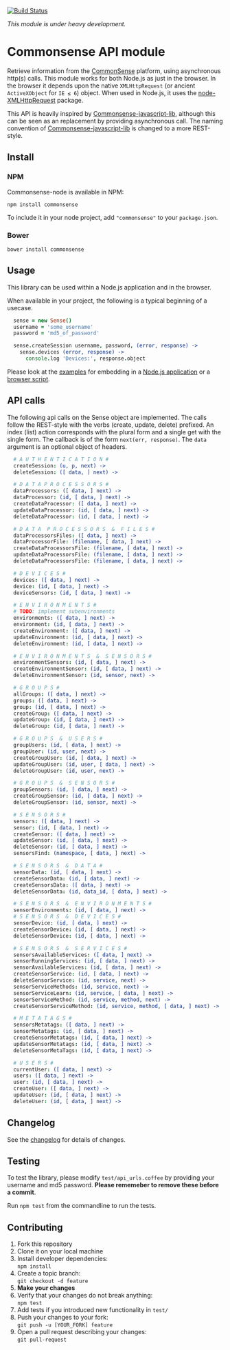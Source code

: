 [![Build Status](https://travis-ci.org/senseobservationsystems/commonsense-nodejs-module.png?branch=master)](https://travis-ci.org/https://travis-ci.org/senseobservationsystems/commonsense-nodejs-module)

*This module is under heavy development.*

# Commonsense API module

Retrieve information from the [CommonSense](http://www.sense-os.nl/commonsense) platform, using asynchronous http(s) calls.
This module works for both Node.js as just in the browser. In the browser it depends upon the native `XMLHttpRequest` (or ancient `ActiveXObject` for `IE ≤ 6`) object. When used in Node.js, it uses the [node-XMLHttpRequest](https://github.com/driverdan/node-XMLHttpRequest) package.

This API is heavily inspired by [Commonsense-javascript-lib](https://github.com/senseobservationsystems/commonsense-javascript-lib), although this can be seen as an replacement by providing asynchronous call. The naming convention of [Commonsense-javascript-lib](https://github.com/senseobservationsystems/commonsense-javascript-lib) is changed to a more REST-style.

## Install

### NPM
Commonsense-node is available in NPM:

`npm install commonsense`

To include it in your node project, add `"commonsense"` to your `package.json`.

### Bower

`bower install commonsense`


## Usage

This library can be used within a Node.js application and in the browser.

When available in your project, the following is a typical beginning of a usecase.

````coffeescript
  sense = new Sense()
  username = 'some_username'
  password = 'md5_of_password'

  sense.createSession username, password, (error, response) ->
    sense.devices (error, response) ->
      console.log 'Devices:', response.object
````

Please look at the [examples](examples) for embedding in a [Node.js application](examples/simple.coffee) or a [browser script](examples/simple.html).

## API calls

The following api calls on the Sense object are implemented.
The calls follow the REST-style with the verbs (create, update, delete) prefixed.
An index (list) action corresponds with the plural form and a single get with the single form.
The callback is of the form `next(err, response)`.
The `data` argument is an optional object of headers.

```coffeescript
  # A U T H E N T I C A T I O N #
  createSession: (u, p, next) ->
  deleteSession: ([ data, ] next) ->

  # D A T A P R O C E S S O R S #
  dataProcessors: ([ data, ] next) ->
  dataProcessor: (id, [ data, ] next) ->
  createDataProcessor: ([ data, ] next) ->
  updateDataProcessor: (id, [ data, ] next) ->
  deleteDataProcessor: (id, [ data, ] next) ->

  # D A T A  P R O C E S S O R S  &  F I L E S #
  dataProcessorsFiles: ([ data, ] next) ->
  dataProcessorFile: (filename, [ data, ] next) ->
  createDataProcessorsFile: (filename, [ data, ] next) ->
  updateDataProcessorsFile: (filename, [ data, ] next) ->
  deleteDataProcessorsFile: (filename, [ data, ] next) ->

  # D E V I C E S #
  devices: ([ data, ] next) ->
  device: (id, [ data, ] next) ->
  deviceSensors: (id, [ data, ] next) ->

  # E N V I R O N M E N T S #
  # TODO: implement subenvironments
  environments: ([ data, ] next) ->
  environment: (id, [ data, ] next) ->
  createEnvironment: ([ data, ] next) ->
  updateEnvironment: (id, [ data, ] next) ->
  deleteEnvironment: (id, [ data, ] next) ->

  # E N V I R O N M E N T S  &  S E N S O R S #
  environmentSensors: (id, [ data, ] next) ->
  createEnvironmentSensor: (id, [ data, ] next) ->
  deleteEnvironmentSensor: (id, sensor, next) ->

  # G R O U P S #
  allGroups: ([ data, ] next) ->
  groups: ([ data, ] next) ->
  group: (id, [ data, ] next) ->
  createGroup: ([ data, ] next) ->
  updateGroup: (id, [ data, ] next) ->
  deleteGroup: (id, [ data, ] next) ->

  # G R O U P S  &  U S E R S #
  groupUsers: (id, [ data, ] next) ->
  groupUser: (id, user, next) ->
  createGroupUser: (id, [ data, ] next) ->
  updateGroupUser: (id, user, [ data, ] next) ->
  deleteGroupUser: (id, user, next) ->

  # G R O U P S  &  S E N S O R S #
  groupSensors: (id, [ data, ] next) ->
  createGroupSensor: (id, [ data, ] next) ->
  deleteGroupSensor: (id, sensor, next) ->

  # S E N S O R S #
  sensors: ([ data, ] next) ->
  sensor: (id, [ data, ] next) ->
  createSensor: ([ data, ] next) ->
  updateSensor: (id, [ data, ] next) ->
  deleteSensor: (id, [ data, ] next) ->
  sensorsFind: (namespace, [ data, ] next) ->

  # S E N S O R S  &  D A T A #
  sensorData: (id, [ data, ] next) ->
  createSensorData: (id, [ data, ] next) ->
  createSensorsData: ([ data, ] next) ->
  deleteSensorData: (id, data_id, [ data, ] next) ->

  # S E N S O R S  &  E N V I R O N M E N T S #
  sensorEnvironments: (id, [ data, ] next) ->
  # S E N S O R S  &  D E V I C E S #
  sensorDevice: (id, [ data, ] next) ->
  createSensorDevice: (id, [ data, ] next) ->
  deleteSensorDevice: (id, [ data, ] next) ->

  # S E N S O R S  &  S E R V I C E S #
  sensorsAvailableServices: ([ data, ] next) ->
  sensorRunningServices: (id, [ data, ] next) ->
  sensorAvailableServices: (id, [ data, ] next) ->
  createSensorService: (id, [ data, ] next) ->
  deleteSensorService: (id, service, next) ->
  sensorServiceMethods: (id, service, next) ->
  sensorServiceLearn: (id, service, [ data, ] next) ->
  sensorServiceMethod: (id, service, method, next) ->
  createSensorServiceMethod: (id, service, method, [ data, ] next) ->

  # M E T A T A G S #
  sensorsMetatags: ([ data, ] next) ->
  sensorMetatags: (id, [ data, ] next) ->
  createSensorMetatags: (id, [ data, ] next) ->
  updateSensorMetatags: (id, [ data, ] next) ->
  deleteSensorMetaTags: (id, [ data, ] next) ->

  # U S E R S #
  currentUser: ([ data, ] next) ->
  users: ([ data, ] next) ->
  user: (id, [ data, ] next) ->
  createUser: ([ data, ] next) ->
  updateUser: (id, [ data, ] next) ->
  deleteUser: (id, [ data, ] next) ->
```

## Changelog

See the [changelog](CHANGELOG.md) for details of changes.

## Testing

To test the library, please modify `test/api_urls.coffee` by providing your username and md5 password. **Please rememeber to remove these before a commit**.

Run `npm test` from the commandline to run the tests.

## Contributing

1. Fork this repository
2. Clone it on your local machine
3. Install developer dependencies:<br />
`npm install`
4. Create a topic branch:<br />
`git checkout -d feature`
5. **Make your changes**
6. Verify that your changes do not break anything:<br />
`npm test`
7. Add tests if you introduced new functionality in `test/`
8. Push your changes to your fork:<br />
`git push -u [YOUR_FORK] feature`
9. Open a pull request describing your changes:<br />
`git pull-request`
